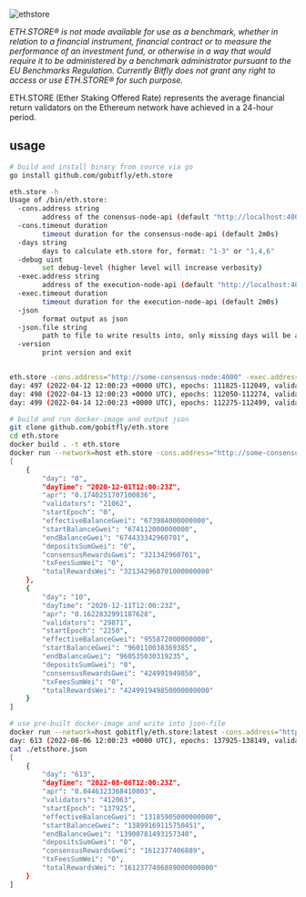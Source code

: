 
![ethstore](https://user-images.githubusercontent.com/26490734/235898840-ffba747a-69ac-4750-8517-c0b3ffcb8459.png)

*ETH.STORE® is not made available for use as a benchmark, whether in relation to a financial instrument, financial contract or to measure the performance of an investment fund, or otherwise in a way that would require it to be administered by a benchmark administrator pursuant to the EU Benchmarks Regulation. Currently Bitfly does not grant any right to access or use ETH.STORE® for such purpose.*


ETH.STORE (Ether Staking Offered Rate) represents the average financial return validators on the Ethereum network have achieved in a 24-hour period.

## usage

```bash
# build and install binary from source via go
go install github.com/gobitfly/eth.store

eth.store -h
Usage of /bin/eth.store:
  -cons.address string
    	address of the conensus-node-api (default "http://localhost:4000")
  -cons.timeout duration
    	timeout duration for the consensus-node-api (default 2m0s)
  -days string
    	days to calculate eth.store for, format: "1-3" or "1,4,6"
  -debug uint
    	set debug-level (higher level will increase verbosity)
  -exec.address string
    	address of the execution-node-api (default "http://localhost:4000")
  -exec.timeout duration
    	timeout duration for the execution-node-api (default 2m0s)
  -json
    	format output as json
  -json.file string
    	path to file to write results into, only missing days will be added
  -version
    	print version and exit


eth.store -cons.address="http://some-consensus-node:4000" -exec.address="http://some-execution-node:8545" -days="497-499"
day: 497 (2022-04-12 12:00:23 +0000 UTC), epochs: 111825-112049, validators: 341373, apr: 0.049083890, effectiveBalanceSumGwei: 10923834000000000, totalRewardsSumWei: 1468997980817000000000, consensusRewardsGwei: 1468997980817 (100%), txFeesSumWei: 0
day: 498 (2022-04-13 12:00:23 +0000 UTC), epochs: 112050-112274, validators: 342498, apr: 0.049011013, effectiveBalanceSumGwei: 10959834000000000, totalRewardsSumWei: 1471650879693000000000, consensusRewardsGwei: 1471650879693 (100%), txFeesSumWei: 0
day: 499 (2022-04-14 12:00:23 +0000 UTC), epochs: 112275-112499, validators: 343623, apr: 0.048898885, effectiveBalanceSumGwei: 10995834000000000, totalRewardsSumWei: 1473106903824000000000, consensusRewardsGwei: 1473106903824 (100%), txFeesSumWei: 0

# build and run docker-image and output json
git clone github.com/gobitfly/eth.store
cd eth.store
docker build . -t eth.store
docker run --network=host eth.store -cons.address="http://some-consensus-node:4000" -exec.address="http://some-execution-node:8545" -days="0,10" -json
[
	{
		"day": "0",
		"dayTime": "2020-12-01T12:00:23Z",
		"apr": "0.1740251707100836",
		"validators": "21062",
		"startEpoch": "0",
		"effectiveBalanceGwei": "673984000000000",
		"startBalanceGwei": "674112000000000",
		"endBalanceGwei": "674433342960701",
		"depositsSumGwei": "0",
		"consensusRewardsGwei": "321342960701",
		"txFeesSumWei": "0",
		"totalRewardsWei": "321342960701000000000"
	},
	{
		"day": "10",
		"dayTime": "2020-12-11T12:00:23Z",
		"apr": "0.1622832991187628",
		"validators": "29871",
		"startEpoch": "2250",
		"effectiveBalanceGwei": "955872000000000",
		"startBalanceGwei": "960110038369385",
		"endBalanceGwei": "960535030319235",
		"depositsSumGwei": "0",
		"consensusRewardsGwei": "424991949850",
		"txFeesSumWei": "0",
		"totalRewardsWei": "424991949850000000000"
	}
]

# use pre-built docker-image and write into json-file
docker run --network=host gobitfly/eth.store:latest -cons.address="http://some-consensus-node:4000" -exec.address="http://some-execution-node:8545" -days="613" -json.file="./ethstore.json"
day: 613 (2022-08-06 12:00:23 +0000 UTC), epochs: 137925-138149, validators: 412063, apr: 0.044632337, effectiveBalanceSumGwei: 13185905000000000, totalRewardsSumWei: 1612377406889000000000, consensusRewardsGwei: 1612377406889 (100%), txFeesSumWei: 0
cat ./etsthore.json
[
	{
		"day": "613",
		"dayTime": "2022-08-06T12:00:23Z",
		"apr": "0.0446323368410803",
		"validators": "412063",
		"startEpoch": "137925",
		"effectiveBalanceGwei": "13185905000000000",
		"startBalanceGwei": "13899169115750451",
		"endBalanceGwei": "13900781493157340",
		"depositsSumGwei": "0",
		"consensusRewardsGwei": "1612377406889",
		"txFeesSumWei": "0",
		"totalRewardsWei": "1612377406889000000000"
	}
]
```
